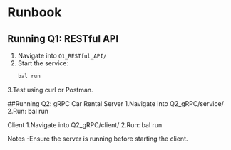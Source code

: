 # Runbook

## Running Q1: RESTful API
1. Navigate into `Q1_RESTful_API/`
2. Start the service:
   ```bash
   bal run
3.Test using curl or Postman.

##Running Q2: gRPC Car Rental
Server
1.Navigate into Q2_gRPC/service/
2.Run:
bal run

Client
1.Navigate into Q2_gRPC/client/
2.Run:
bal run

Notes
-Ensure the server is running before starting the client.


